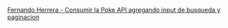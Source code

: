 [Fernando Herrera - Consumir la Poke API agregando input de busqueda y paginacion](https://youtu.be/Q9jT1fZTV38?si=0ayJXrr_TzXQptWF)